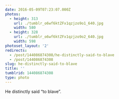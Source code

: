 ```yaml
---
date: 2016-05-09T07:23:07.000Z
photos:
  - height: 313
    url: ./tumblr_o6wf6ktZFx1qzjzo9o1_640.jpg
    width: 580
  - height: 328
    url: ./tumblr_o6wf6ktZFx1qzjzo9o2_640.jpg
    width: 598
photoset_layout: '2'
redirects:
  - /post/144086874308/he-distinctly-said-to-blave
  - /post/144086874308
slug: he-distinctly-said-to-blave
title: ''
tumblrid: 144086874308
type: photo
---
```

<p>He distinctly said &ldquo;to blave&rdquo;.</p>
